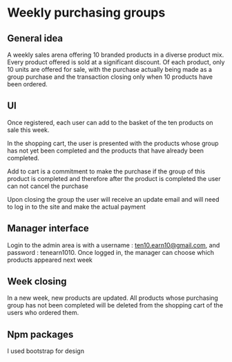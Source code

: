 # Weekly purchasing groups

## General idea
A weekly sales arena offering 10 branded products in a diverse product mix.
Every product offered is sold at a significant discount.
Of each product, only 10 units are offered for sale,
with the purchase actually being made as a group purchase and the transaction closing only when 10 products have been ordered.


## UI
Once registered, each user can add to the basket of the ten products on sale this week.

In the shopping cart, the user is presented with the products whose group has not yet been completed and the products that have already been completed.

Add to cart is a commitment to make the purchase if the group of this product is completed and therefore after the product is completed the user can not cancel the purchase

Upon closing the group the user will receive an update email and will need to log in to the site and make the actual payment


## Manager interface
Login to the admin area is with a username : ten10.earn10@gmail.com, and password : tenearn1010.
Once logged in, the manager can choose which products appeared next week


## Week closing
In a new week, new products are updated.
All products whose purchasing group has not been completed
will be deleted from the shopping cart of the users who ordered them.

## Npm packages
I used bootstrap for design


